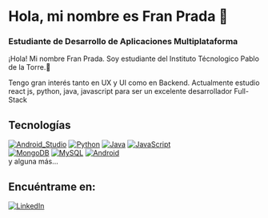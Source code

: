 # Hola, mi nombre es Fran Prada 👋
### Estudiante de Desarrollo de Aplicaciones Multiplataforma

¡Hola! Mi nombre Fran Prada. Soy estudiante del Instituto Técnologico Pablo de la Torre.🏫

Tengo gran interés tanto en UX y UI como en Backend. Actualmente estudio react js, python, java, javascript para ser un excelente desarrollador Full-Stack

## Tecnologías
[![Android_Studio](https://img.shields.io/badge/Android_Studio-3DDC84?style=for-the-badge&logo=android-studio&logoColor=white&labelColor=101010)]()
[![Python](https://img.shields.io/badge/Python-yellow?style=for-the-badge&logo=python&logoColor=white&labelColor=101010)]()
[![Java](https://img.shields.io/badge/Java-007396?style=for-the-badge&logo=java&logoColor=white&labelColor=101010)]()
[![JavaScript](https://img.shields.io/badge/JavaScript-F7DF1E?style=for-the-badge&logo=javascript&logoColor=white&labelColor=101010)]()
</br>
[![MongoDB](https://img.shields.io/badge/MongoDB-47A248?style=for-the-badge&logo=mongodb&logoColor=white&labelColor=101010)]()
[![MySQL](https://img.shields.io/badge/MySQL-4479A1?style=for-the-badge&logo=mysql&logoColor=white&labelColor=101010)]()
[![Android](https://img.shields.io/badge/Android-3DDC84?style=for-the-badge&logo=android&logoColor=white&labelColor=101010)]()
</br>
y alguna más...

## Encuéntrame en: 

[![LinkedIn](https://img.shields.io/badge/LinkedIn-Fran_Prada-0077B5?style=for-the-badge&logo=linkedin&logoColor=white&labelColor=101010)](https://www.linkedin.com/in/francisco-jos%C3%A9-prada-lucena-b2224a220/)

<!--
**PradaFran/PradaFran** is a ✨ _special_ ✨ repository because its `README.md` (this file) appears on your GitHub profile.

Here are some ideas to get you started:

- 🔭 I’m currently working on ...
- 🌱 I’m currently learning ...
- 👯 I’m looking to collaborate on ...
- 🤔 I’m looking for help with ...
- 💬 Ask me about ...
- 📫 How to reach me: ...
- 😄 Pronouns: ...
- ⚡ Fun fact: ...
-->
